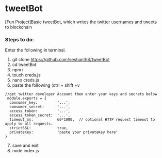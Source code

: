 # tweetBot
[Fun Project]Basic tweetBot, which writes the twitter usernames and tweets to blockchain

### Steps to do:
Enter the following in terminal.
1. git clone https://github.com/seshanthS/tweetBot
2. cd tweetBot
3. npm i
4. touch creds.js
5. nano creds.js
6. paste the following (ctrl + shift +v
  ```
  //get twitter developer Account then enter your keys and secrets below
   module.exports = {   
	consumer_key:         '...',
  	consumer_secret:      '...',
  	access_token:         '...',
  	access_token_secret:  '...',
  	timeout_ms:           60*1000,  // optional HTTP request timeout to apply to all requests.
  	strictSSL:            true,
  	privateKey: 		  'paste your privateKey here'
}
```
7. save and exit
8. node index.js
